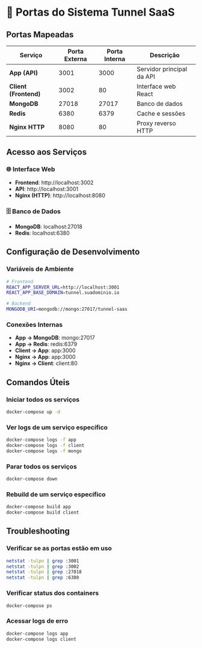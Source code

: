 # 🚪 Portas do Sistema Tunnel SaaS

## Portas Mapeadas

| Serviço | Porta Externa | Porta Interna | Descrição |
|---------|---------------|---------------|-----------|
| **App (API)** | 3001 | 3000 | Servidor principal da API |
| **Client (Frontend)** | 3002 | 80 | Interface web React |
| **MongoDB** | 27018 | 27017 | Banco de dados |
| **Redis** | 6380 | 6379 | Cache e sessões |
| **Nginx HTTP** | 8080 | 80 | Proxy reverso HTTP |

## Acesso aos Serviços

### 🌐 Interface Web
- **Frontend**: http://localhost:3002
- **API**: http://localhost:3001
- **Nginx (HTTP)**: http://localhost:8080

### 🗄️ Banco de Dados
- **MongoDB**: localhost:27018
- **Redis**: localhost:6380

## Configuração de Desenvolvimento

### Variáveis de Ambiente
```bash
# Frontend
REACT_APP_SERVER_URL=http://localhost:3001
REACT_APP_BASE_DOMAIN=tunnel.suadominio.io

# Backend
MONGODB_URI=mongodb://mongo:27017/tunnel-saas
```

### Conexões Internas
- **App → MongoDB**: mongo:27017
- **App → Redis**: redis:6379
- **Client → App**: app:3000
- **Nginx → App**: app:3000
- **Nginx → Client**: client:80

## Comandos Úteis

### Iniciar todos os serviços
```bash
docker-compose up -d
```

### Ver logs de um serviço específico
```bash
docker-compose logs -f app
docker-compose logs -f client
docker-compose logs -f mongo
```

### Parar todos os serviços
```bash
docker-compose down
```

### Rebuild de um serviço específico
```bash
docker-compose build app
docker-compose build client
```

## Troubleshooting

### Verificar se as portas estão em uso
```bash
netstat -tulpn | grep :3001
netstat -tulpn | grep :3002
netstat -tulpn | grep :27018
netstat -tulpn | grep :6380
```

### Verificar status dos containers
```bash
docker-compose ps
```

### Acessar logs de erro
```bash
docker-compose logs app
docker-compose logs client
```
